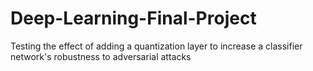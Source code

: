 # Deep-Learning-Final-Project
Testing the effect of adding a quantization layer to increase a classifier network's robustness to adversarial attacks
